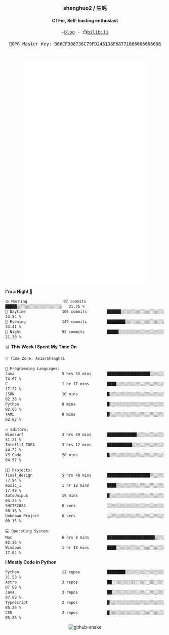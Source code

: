 <h3 align="center"> shenghuo2 / 生蚝 </h3>
<h4 align="center" >CTFer, Self-hosting enthusiast</h3>


<p align="center">
  <samp>
    ✍️<a href="https://blog.shenghuo2.top/">blog</a> -
    📺<a href="https://space.bilibili.com/85894935">bilibili</a>
  </samp>
</p>
<p align="center">
  <samp>
     🔐GPG Master Key: <a align="center" href="https://github.com/shenghuo2.gpg">B66CF308736C79FD245138F68771666666666666</a>
  </samp>
</p>
<br>
<p align="center">
  <a href="https://github.com/shenghuo2">
    <img width="400" align="top" src="https://github.com/shenghuo2/shenghuo2/blob/main/metrics.left.svg" />
  </a>
  <a href="https://github.com/shenghuo2">
    <img width="400" align="top" src="https://github.com/shenghuo2/shenghuo2/blob/main/metrics.right.svg" />
  </a>
</p>


<!--START_SECTION:waka-->
**I'm a Night 🦉** 

```text
🌞 Morning                97 commits          █████░░░░░░░░░░░░░░░░░░░░   21.75 % 
🌆 Daytime                105 commits         ██████░░░░░░░░░░░░░░░░░░░   23.54 % 
🌃 Evening                149 commits         ████████░░░░░░░░░░░░░░░░░   33.41 % 
🌙 Night                  95 commits          █████░░░░░░░░░░░░░░░░░░░░   21.30 % 
```


📊 **This Week I Spent My Time On** 

```text
🕑︎ Time Zone: Asia/Shanghai

💬 Programming Languages: 
Java                     5 hrs 33 mins       ███████████████████░░░░░░   74.67 % 
C                        1 hr 17 mins        ████░░░░░░░░░░░░░░░░░░░░░   17.27 % 
JSON                     10 mins             █░░░░░░░░░░░░░░░░░░░░░░░░   02.38 % 
Python                   9 mins              █░░░░░░░░░░░░░░░░░░░░░░░░   02.06 % 
YAML                     9 mins              █░░░░░░░░░░░░░░░░░░░░░░░░   02.02 % 

🔥 Editors: 
Windsurf                 3 hrs 49 mins       █████████████░░░░░░░░░░░░   51.21 % 
IntelliJ IDEA            3 hrs 17 mins       ███████████░░░░░░░░░░░░░░   44.22 % 
VS Code                  20 mins             █░░░░░░░░░░░░░░░░░░░░░░░░   04.57 % 

🐱‍💻 Projects: 
final_design             5 hrs 48 mins       ███████████████████░░░░░░   77.94 % 
music_1                  1 hr 18 mins        ████░░░░░░░░░░░░░░░░░░░░░   17.49 % 
AutoUnipus               19 mins             █░░░░░░░░░░░░░░░░░░░░░░░░   04.25 % 
SHCTF2024                0 secs              ░░░░░░░░░░░░░░░░░░░░░░░░░   00.16 % 
Unknown Project          0 secs              ░░░░░░░░░░░░░░░░░░░░░░░░░   00.15 % 

💻 Operating System: 
Mac                      6 hrs 8 mins        █████████████████████░░░░   82.36 % 
Windows                  1 hr 18 mins        ████░░░░░░░░░░░░░░░░░░░░░   17.64 % 
```

**I Mostly Code in Python** 

```text
Python                   12 repos            ████████░░░░░░░░░░░░░░░░░   31.58 % 
Astro                    3 repos             ██░░░░░░░░░░░░░░░░░░░░░░░   07.89 % 
Java                     3 repos             ██░░░░░░░░░░░░░░░░░░░░░░░   07.89 % 
TypeScript               2 repos             █░░░░░░░░░░░░░░░░░░░░░░░░   05.26 % 
CSS                      2 repos             █░░░░░░░░░░░░░░░░░░░░░░░░   05.26 % 
```




<!--END_SECTION:waka-->


<div align="center">
  <picture>
    <source media="(prefers-color-scheme: dark)" srcset="https://gist.githubusercontent.com/shenghuo2/bfce20b14ab0484cef03bae6e60e0b3a/raw/github-snake-dark.svg" />
    <source media="(prefers-color-scheme: light)" srcset="https://gist.githubusercontent.com/shenghuo2/bfce20b14ab0484cef03bae6e60e0b3a/raw/github-snake.svg" />
    <img alt="github-snake" src="https://gist.githubusercontent.com/shenghuo2/bfce20b14ab0484cef03bae6e60e0b3a/raw/github-snake.svg" />
  </picture>
</div>

<!--
**shenghuo2/shenghuo2** is a ✨ _special_ ✨ repository because its `README.md` (this file) appears on your GitHub profile.

Here are some ideas to get you started:

- 🔭 I’m currently working on ...
- 🌱 I’m currently learning ...
- 👯 I’m looking to collaborate on ...
- 🤔 I’m looking for help with ...
- 💬 Ask me about ...
- 📫 How to reach me: ...
- 😄 Pronouns: ...
- ⚡ Fun fact: ...
-->
